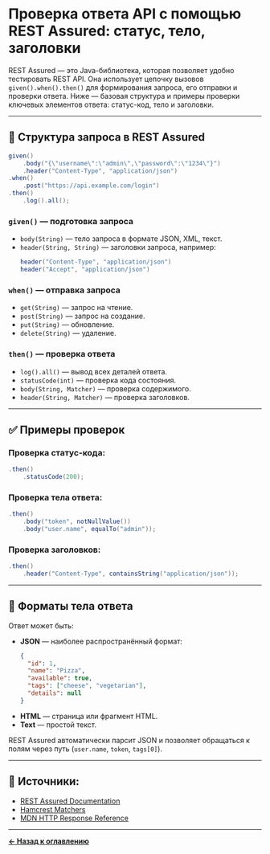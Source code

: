 # Проверка ответа API с помощью REST Assured: статус, тело, заголовки

REST Assured — это Java-библиотека, которая позволяет удобно тестировать REST API. Она использует цепочку вызовов `given().when().then()` для формирования запроса, его отправки и проверки ответа. Ниже — базовая структура и примеры проверки ключевых элементов ответа: статус-код, тело и заголовки.

---

## 🔧 Структура запроса в REST Assured

```java
given()
    .body("{\"username\":\"admin\",\"password\":\"1234\"}")
    .header("Content-Type", "application/json")
.when()
    .post("https://api.example.com/login")
.then()
    .log().all();
```

### `given()` — подготовка запроса
- `body(String)` — тело запроса в формате JSON, XML, текст.
- `header(String, String)` — заголовки запроса, например:
  ```java
  header("Content-Type", "application/json")
  header("Accept", "application/json")
  ```

### `when()` — отправка запроса
- `get(String)` — запрос на чтение.
- `post(String)` — запрос на создание.
- `put(String)` — обновление.
- `delete(String)` — удаление.

### `then()` — проверка ответа
- `log().all()` — вывод всех деталей ответа.
- `statusCode(int)` — проверка кода состояния.
- `body(String, Matcher)` — проверка содержимого.
- `header(String, Matcher)` — проверка заголовков.

---

## ✅ Примеры проверок

### Проверка статус-кода:
```java
.then()
    .statusCode(200);
```

### Проверка тела ответа:
```java
.then()
    .body("token", notNullValue())
    .body("user.name", equalTo("admin"));
```

### Проверка заголовков:
```java
.then()
    .header("Content-Type", containsString("application/json"));
```

---

## 📄 Форматы тела ответа

Ответ может быть:
- **JSON** — наиболее распространённый формат:
  ```json
  {
    "id": 1,
    "name": "Pizza",
    "available": true,
    "tags": ["cheese", "vegetarian"],
    "details": null
  }
  ```
- **HTML** — страница или фрагмент HTML.
- **Text** — простой текст.

REST Assured автоматически парсит JSON и позволяет обращаться к полям через путь (`user.name`, `token`, `tags[0]`).

---

## 🔗 Источники:
- [REST Assured Documentation](https://rest-assured.io/)
- [Hamcrest Matchers](http://hamcrest.org/JavaHamcrest/)
- [MDN HTTP Response Reference](https://developer.mozilla.org/en-US/docs/Web/HTTP/Status)

---
[**← Назад к оглавлению**](README.md)
